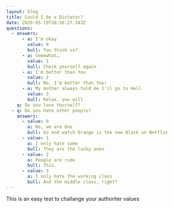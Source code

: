 ```yaml
---
layout: blog
title: Could I be a Dictator?
date: 2020-05-19T20:26:27.343Z
questions:
  - answers:
      - a: I'm okay
        value: 0
        bull: You think so?
      - a: Somewhat…
        value: 1
        bull: Check yourself again
      - a: I'm better than You
        value: 2
        bull: No, I'm better than You!
      - a: My mother always told me I'll go to Hell
        value: 3
        bull: Relax, you will
    q: Do you love Yourself?
  - q: Do you hate other people?
    answers:
      - value: 0
        a: No, we are One
        bull: Go and watch Orange is the new Black on Netflix
      - value: 1
        a: I only hate some
        bull: They are the lucky ones
      - value: 2
        a: People are rude
        bull: This.
      - value: 3
        a: I only hate the working class
        bull: And the middle class, right?
---
```

This is an easy test to challange your authoriter values 